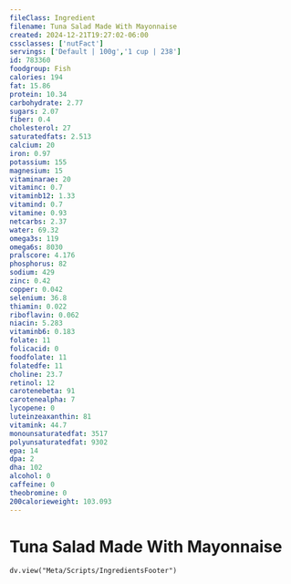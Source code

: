 ```yaml
---
fileClass: Ingredient
filename: Tuna Salad Made With Mayonnaise
created: 2024-12-21T19:27:02-06:00
cssclasses: ['nutFact']
servings: ['Default | 100g','1 cup | 238']
id: 783360
foodgroup: Fish
calories: 194
fat: 15.86
protein: 10.34
carbohydrate: 2.77
sugars: 2.07
fiber: 0.4
cholesterol: 27
saturatedfats: 2.513
calcium: 20
iron: 0.97
potassium: 155
magnesium: 15
vitaminarae: 20
vitaminc: 0.7
vitaminb12: 1.33
vitamind: 0.7
vitamine: 0.93
netcarbs: 2.37
water: 69.32
omega3s: 119
omega6s: 8030
pralscore: 4.176
phosphorus: 82
sodium: 429
zinc: 0.42
copper: 0.042
selenium: 36.8
thiamin: 0.022
riboflavin: 0.062
niacin: 5.283
vitaminb6: 0.183
folate: 11
folicacid: 0
foodfolate: 11
folatedfe: 11
choline: 23.7
retinol: 12
carotenebeta: 91
carotenealpha: 7
lycopene: 0
luteinzeaxanthin: 81
vitamink: 44.7
monounsaturatedfat: 3517
polyunsaturatedfat: 9302
epa: 14
dpa: 2
dha: 102
alcohol: 0
caffeine: 0
theobromine: 0
200calorieweight: 103.093
---
```


# Tuna Salad Made With Mayonnaise

```dataviewjs
dv.view("Meta/Scripts/IngredientsFooter")
```